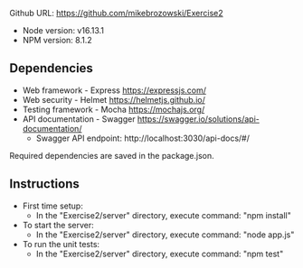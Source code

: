 Github URL: https://github.com/mikebrozowski/Exercise2

- Node version: v16.13.1
- NPM version: 8.1.2

## Dependencies ##
* Web framework - Express https://expressjs.com/
* Web security - Helmet https://helmetjs.github.io/
* Testing framework - Mocha https://mochajs.org/
* API documentation - Swagger https://swagger.io/solutions/api-documentation/
    * Swagger API endpoint: http://localhost:3030/api-docs/#/

Required dependencies are saved in the package.json.

## Instructions ##
*   First time setup:
    *   In the "Exercise2/server" directory, execute command: "npm install"
*   To start the server:
    *   In the "Exercise2/server" directory, execute command: "node app.js"
*   To run the unit tests:
    *   In the "Exercise2/server" directory, execute command: "npm test"
